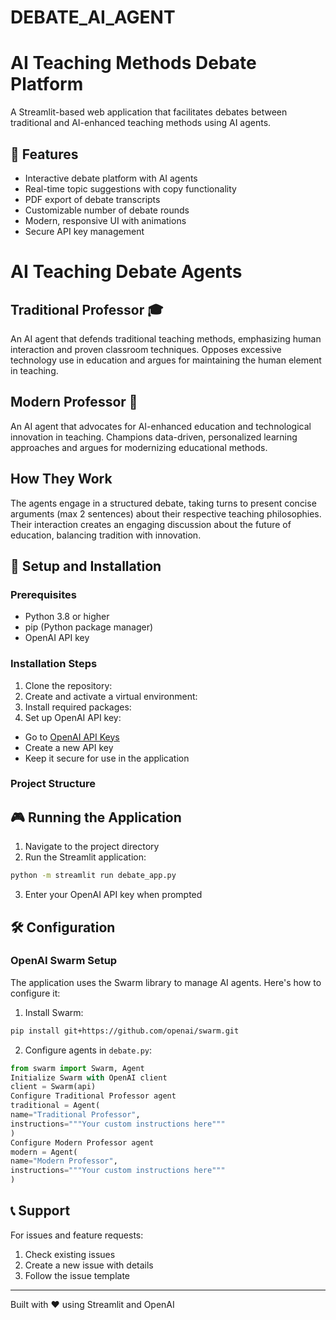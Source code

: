 # DEBATE_AI_AGENT
# AI Teaching Methods Debate Platform

A Streamlit-based web application that facilitates debates between traditional and AI-enhanced teaching methods using AI agents.

## 🌟 Features

- Interactive debate platform with AI agents
- Real-time topic suggestions with copy functionality
- PDF export of debate transcripts
- Customizable number of debate rounds
- Modern, responsive UI with animations
- Secure API key management
  
# AI Teaching Debate Agents

## Traditional Professor 🎓
An AI agent that defends traditional teaching methods, emphasizing human interaction and proven classroom techniques. Opposes excessive technology use in education and argues for maintaining the human element in teaching.

## Modern Professor 🤖
An AI agent that advocates for AI-enhanced education and technological innovation in teaching. Champions data-driven, personalized learning approaches and argues for modernizing educational methods.

## How They Work
The agents engage in a structured debate, taking turns to present concise arguments (max 2 sentences) about their respective teaching philosophies. Their interaction creates an engaging discussion about the future of education, balancing tradition with innovation. 
## 🚀 Setup and Installation

### Prerequisites

- Python 3.8 or higher
- pip (Python package manager)
- OpenAI API key

### Installation Steps

1. Clone the repository:
2. Create and activate a virtual environment:
3. Install required packages:
4. Set up OpenAI API key:
- Go to [OpenAI API Keys](https://platform.openai.com/api-keys)
- Create a new API key
- Keep it secure for use in the application


### Project Structure

## 🎮 Running the Application

1. Navigate to the project directory
2. Run the Streamlit application:
```bash
python -m streamlit run debate_app.py
```
3. Enter your OpenAI API key when prompted

## 🛠️ Configuration

### OpenAI Swarm Setup

The application uses the Swarm library to manage AI agents. Here's how to configure it:

1. Install Swarm:
```bash
pip install git+https://github.com/openai/swarm.git
```
2. Configure agents in `debate.py`:
```python
from swarm import Swarm, Agent
Initialize Swarm with OpenAI client
client = Swarm(api)
Configure Traditional Professor agent
traditional = Agent(
name="Traditional Professor",
instructions="""Your custom instructions here"""
)
Configure Modern Professor agent
modern = Agent(
name="Modern Professor",
instructions="""Your custom instructions here"""
)
```


## 📞 Support

For issues and feature requests:
1. Check existing issues
2. Create a new issue with details
3. Follow the issue template

---

Built with ❤️ using Streamlit and OpenAI

